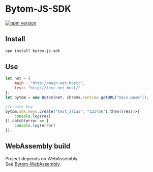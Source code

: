 # Bytom-JS-SDK
[![npm version](https://img.shields.io/npm/v/bytom-js-sdk.svg?style=flat-square)](https://www.npmjs.com/package/bytom-js-sdk)

## Install

``` bash
npm install bytom-js-sdk
```

## Use

```javascript
let net = {
    main : "http://main-net-host/",
    test: "http://test-net-host/"
};
let bytom = new Bytom(net, chrome.runtime.getURL("main.wasm"));

//create key
bytom.sdk.keys.create("test_alias", "123456").then((res)=>{
    console.log(res)
}).catch(error => {
    console.log(error)
});
```

## WebAssembly build

Project depends on WebAssembly. \
See [Bytom-WebAssembly](https://github.com/Bytom-Community/Bytom-WebAssembly).